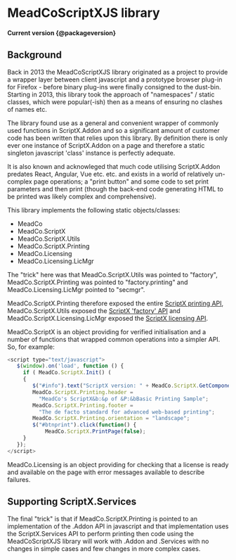 # MeadCoScriptXJS library
#### Current version {@packageversion}

## Background

Back in 2013 the MeadCoScriptXJS library originated as a project to provide a wrapper layer between client javascript and a prototype browser plug-in
for Firefox - before binary plug-ins were finally consigned to the dust-bin. Starting in 2013, this library took the approach 
of &quot;namespaces&quot; / static classes, which were popular(-ish) then as a means of ensuring no clashes of names etc. 

The library found use as a general and convenient wrapper of commonly used functions in ScriptX.Addon and so a significant amount of customer code has been written that relies upon this library. 
By definition there is only ever one instance of ScriptX.Addon on a page and therefore a static singleton javascript 'class' instance is perfectly adequate.

It is also known and acknowleged that much code utilising ScriptX.Addon predates React, Angular, Vue etc. etc. and exists in a world of 
relatively un-complex page operations; a "print button" and some code to set print parameters 
and then print (though the back-end code generating HTML to be printed was likely complex and comprehensive).

This library implements the following static objects/classes:

* MeadCo
* MeadCo.ScriptX
* MeadCo.ScriptX.Utils
* MeadCo.ScriptX.Printing
* MeadCo.Licensing
* MeadCo.Licensing.LicMgr

The &quot;trick&quot; here was that MeadCo.ScriptX.Utils was pointed to &quot;factory&quot;, MeadCo.ScriptX.Printing was pointed to &quot;factory.printing&quot; and MeadCo.Licensing.LicMgr pointed to &quot;secmgr&quot;.

MeadCo.ScriptX.Printing therefore exposed the entire [ScriptX printing API](https://www.meadroid.com/Developers/KnowledgeBank/TechnicalReference/ScriptXAddOn/printing), 
MeadCo.ScriptX.Utils exposed the [ScriptX 'factory' API](https://www.meadroid.com/Developers/KnowledgeBank/TechnicalReference/ScriptXAddOn/factory) and 
MeadCo.ScriptX.Licensing.LicMgr exposed the [ScriptX licensing API](https://www.meadroid.com/Developers/KnowledgeBank/TechnicalReference/SecurityManager/api).

MeadCo.ScriptX is an object providing for verified initialisation and a number of functions that wrapped common operations into a simpler API. So, for example:

```javascript
<script type="text/javascript">
   $(window).on('load', function () {
     if ( MeadCo.ScriptX.Init() (
     {
        $("#info").text("ScriptX version: " + MeadCo.ScriptX.GetComponentVersion("scriptx.factory"));
        MeadCo.ScriptX.Printing.header = 
          "MeadCo's ScriptX&b:&p of &P:&bBasic Printing Sample";
        MeadCo.ScriptX.Printing.footer = 
          "The de facto standard for advanced web-based printing";
        MeadCo.ScriptX.Printing.orientation = "landscape";
        $("#btnprint").click(function() { 
            MeadCo.ScriptX.PrintPage(false);
     }      
   });
</script>
```

MeadCo.Licensing is an object providing for checking that a license is ready and available on the page with error messages available to describe failures.

## Supporting ScriptX.Services 

The final &quot;trick&quot; is that if MeadCo.ScriptX.Printing is pointed to an implementation of the .Addon API in javascript and that 
implementation uses the ScriptX.Services API to perform printing then code using the MeadCoScriptXJS library will work with .Addon and .Services with no changes 
in simple cases and few changes in more complex cases.


